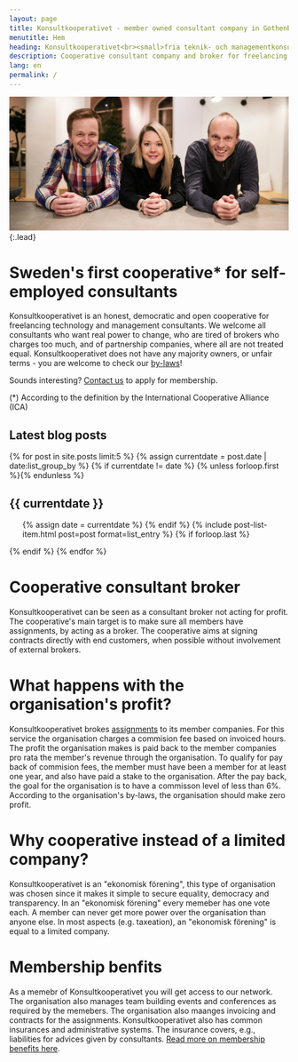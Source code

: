 ```yaml
---
layout: page
title: Konsultkooperativet - member owned consultant company in Gothenburg
menutitle: Hem
heading: Konsultkooperativet<br><small>fria teknik- och managementkonsulter</small>
description: Cooperative consultant company and broker for freelancing cosultants. Owned and controlled equally by its members.
lang: en
permalink: /
---
```


![Full-width image](assets/img/samverkan07.jpg){:.lead}

# Sweden's first cooperative* for self-employed consultants

Konsultkooperativet is an honest, democratic and open cooperative for freelancing technology and management consultants. We welcome all consultants who want real power to change, who are tired of brokers who charges too much, and of partnership companies, where all are not treated equal. Konsultkooperativet does not have any majority owners, or unfair terms - you are welcome to check our [by-laws](/stadgar.pdf)!

Sounds interesting? [Contact us](mailto:konsult@konsult.coop) to apply for membership.

(*) According to the definition by the International Cooperative Alliance (ICA)

## Latest blog posts
{% for post in site.posts limit:5 %}
  {% assign currentdate = post.date | date:list_group_by %}
  {% if currentdate != date %}
    {% unless forloop.first %}</ul>{% endunless %}
    <h2 id="{{ list_group_by | slugify }}-{{ currentdate | slugify }}" class="hr">{{ currentdate }}</h2>
    <ul class="related-posts">
    {% assign date = currentdate %}
  {% endif %}
  {% include post-list-item.html post=post format=list_entry %}
  {% if forloop.last %}</ul>{% endif %}
{% endfor %}


# Cooperative consultant broker
Konsultkooperativet can be seen as a consultant broker not acting for profit. The cooperative's main target is to make sure all members have assignments, by acting as a broker. The cooperative aims at signing contracts directly with end customers, when possible without involvement of external brokers.

# What happens with the organisation's profit?
Konsultkooperativet brokes [assignments](/konsultuppdrag) to its member companies. For this service the organisation charges a commision fee based on invoiced hours. The profit the organisation makes is paid back to the member companies pro rata the member's revenue through the organisation. To qualify for pay back of commision fees, the member must have been a member for at least one year, and also have paid a stake to the organisation. After the pay back, the goal for the organisation is to have a commisson level of less than 6%.
According to the organisation's by-laws, the organisation should make zero profit.

# Why cooperative instead of a limited company?
Konsultkooperativet is an "ekonomisk förening", this type of organisation was chosen since it makes it simple to secure equality, democracy and transparency. In an "ekonomisk förening" every memeber has one vote each. A member can never get more power over the organisation than anyone else.
In most aspects (e.g. taxeation), an "ekonomisk förening" is equal to a limited company.

# Membership benfits
As a memebr of Konsultkooperativet you will get access to our network. The organisation also manages team building events and conferences as required by the memebers. The organisation also maanges invoicing and contracts for the assignments.
Konsultkooperativet also has common insurances and administrative systems. The insurance covers, e.g., liabilities for advices given by consultants. [Read more on membership benefits here](/members/).
